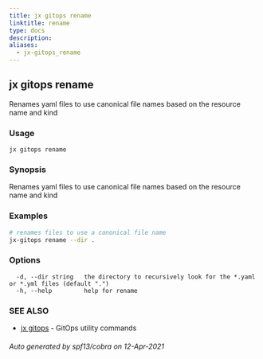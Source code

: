 ```yaml
---
title: jx gitops rename
linktitle: rename
type: docs
description: 
aliases:
  - jx-gitops_rename
---
```


## jx gitops rename

Renames yaml files to use canonical file names based on the resource name and kind

### Usage

```
jx gitops rename
```

### Synopsis

Renames yaml files to use canonical file names based on the resource name and kind

### Examples

  ```bash
  # renames files to use a canonical file name
  jx-gitops rename --dir .

  ```
### Options

```
  -d, --dir string   the directory to recursively look for the *.yaml or *.yml files (default ".")
  -h, --help         help for rename
```

### SEE ALSO

* [jx gitops](..)	 - GitOps utility commands

###### Auto generated by spf13/cobra on 12-Apr-2021
